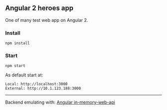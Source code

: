 ## Angular 2 heroes app
One of many test web app on Angular 2.

### Install
`npm install`

### Start
`npm start`

As default start at: 

```
Local: http://localhost:3000
External: http://10.1.123.188:3000

```
***
Backend emulating with: [Angular in-memory-web-api](https://github.com/angular/in-memory-web-api)
